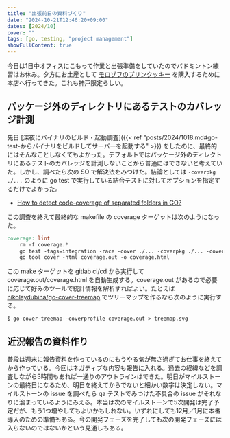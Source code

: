 ```yaml
---
title: "出張前日の資料づくり"
date: "2024-10-21T12:46:20+09:00"
dates: [2024/10]
cover: ""
tags: [go, testing, "project management"]
showFullContent: true
---
```


今日は1日中オフィスにこもって作業と出張準備をしていたのでバドミントン練習はお休み。夕方にお土産として [モロゾフのプリンクッキー](https://shop.morozoff.co.jp/c/region/kobe) を購入するために本店へ行ってきた。これも神戸限定らしい。

## パッケージ外のディレクトリにあるテストのカバレッジ計測

先日 [深夜にバイナリのビルド・起動調査]({{< ref "posts/2024/1018.md#go-test-からバイナリをビルドしてサーバーを起動する" >}}) をしたのに、最終的にはそんなことしなくてもよかった。デフォルトではパッケージ外のディレクトリにあるテストのカバレッジを計測しないことから普通にはできないと考えていた。しかし、調べたら次の SO で解決法をみつけた。結論としては `-coverpkg ./...` のように go test で実行している結合テストに対してオプションを指定するだけでよかった。

* [How to detect code-coverage of separated folders in GO?](https://stackoverflow.com/questions/34535704/how-to-detect-code-coverage-of-separated-folders-in-go)

この調査を終えて最終的な makefile の coverage ターゲットは次のようになった。

```makefile
coverage: lint
	rm -f coverage.*
	go test -tags=integration -race -cover ./... -coverpkg ./... -covermode atomic -coverprofile=coverage.out
	go tool cover -html coverage.out -o coverage.html
```

この make ターゲットを gitlab ci/cd から実行して coverage.out/coverage.html を自動生成する。coverage.out があるので必要に応じて好みのツールで統計情報を解析すればよい。たとえば [nikolaydubina/go-cover-treemap](https://github.com/nikolaydubina/go-cover-treemap) でツリーマップを作るなら次のように実行する。

```
$ go-cover-treemap -coverprofile coverage.out > treemap.svg
```

## 近況報告の資料作り

普段は週末に報告資料を作っているのにもうやる気が無さ過ぎてお仕事を終えてから作っている。今回はネガティブな内容も報告に入れる。過去の経緯などを調査しながら3時間もあれば一通りのアウトラインはできた。明日がマイルストーンの最終日になるため、明日を終えてからでないと細かい数字は決定しない。マイルストーンの issue を調べたら qa テストでみつけた不具合の issue がそれなりに溜まっているようにみえる。本当は次のマイルストーンで5次開発は完了予定だが、もう1つ増やしてもよいかもしれない。いずれにしても12月／1月に本番導入のための準備もある。今の開発フェーズを完了しても次の開発フェーズには入らないのではないかという見通しもある。
